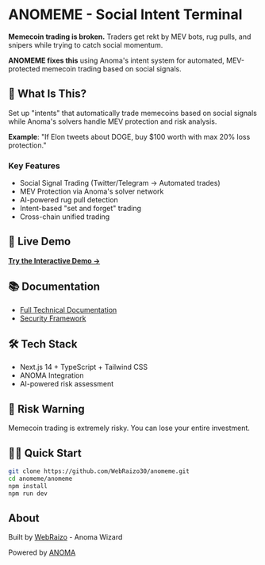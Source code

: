 # ANOMEME - Social Intent Terminal

**Memecoin trading is broken.** Traders get rekt by MEV bots, rug pulls, and snipers while trying to catch social momentum.

**ANOMEME fixes this** using Anoma's intent system for automated, MEV-protected memecoin trading based on social signals.

## 🚀 What Is This?

Set up "intents" that automatically trade memecoins based on social signals while Anoma's solvers handle MEV protection and risk analysis.

**Example**: "If Elon tweets about DOGE, buy $100 worth with max 20% loss protection."

### Key Features
- Social Signal Trading (Twitter/Telegram → Automated trades)
- MEV Protection via Anoma's solver network
- AI-powered rug pull detection
- Intent-based "set and forget" trading
- Cross-chain unified trading

## 🎯 Live Demo

**[Try the Interactive Demo →](https://webraizo30.github.io/AnoMeme/)**

## 📚 Documentation

- [Full Technical Documentation](./project-docs.md)
- [Security Framework](./project-docs.md#security-systems)

## 🛠️ Tech Stack

- Next.js 14 + TypeScript + Tailwind CSS
- ANOMA Integration
- AI-powered risk assessment

## 🚨 Risk Warning

Memecoin trading is extremely risky. You can lose your entire investment.

## 🏃‍♂️ Quick Start

```bash
git clone https://github.com/WebRaizo30/anomeme.git
cd anomeme/anomeme
npm install
npm run dev
```

## About

Built by [WebRaizo](https://x.com/WebRaizo) - Anoma Wizard

Powered by [ANOMA](https://anoma.net/)
